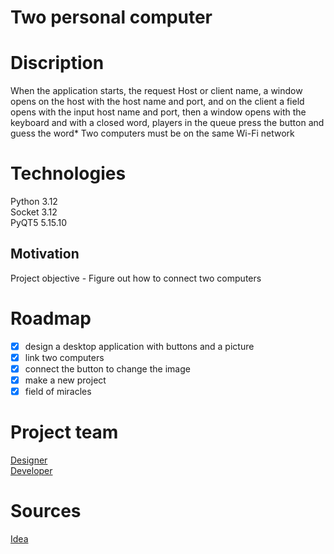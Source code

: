 # Two personal computer

# Discription 
When the application starts, the request Host or client name, a window opens on the host with the host name and port, and on the client a field opens with the input host name and port, then a window opens with the keyboard and with a closed word, players in the queue press the button and guess the word*
Two computers must be on the same Wi-Fi network

# Technologies
Python 3.12  
Socket 3.12  
PyQT5 5.15.10

## Motivation
Project objective - Figure out how to connect two computers

# Roadmap
- [x] design a desktop application with buttons and a picture
- [x] link two computers
- [x] connect the button to change the image
- [x] make a new project
- [x] field of miracles

# Project team
[Designer](https://github.com/abbeswrld)  
[Developer](https://github.com/yshelev)

# Sources
[Idea](https://metanit.com/python/network/1.2.php)





